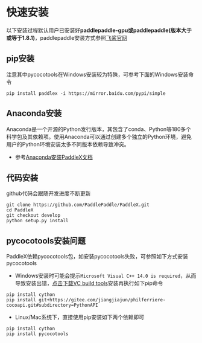 # 快速安装

以下安装过程默认用户已安装好**paddlepaddle-gpu或paddlepaddle(版本大于或等于1.8.1)**，paddlepaddle安装方式参照[飞桨官网](https://www.paddlepaddle.org.cn/install/quick)

## pip安装

注意其中pycocotools在Windows安装较为特殊，可参考下面的Windows安装命令  

```
pip install paddlex -i https://mirror.baidu.com/pypi/simple
```

## Anaconda安装
Anaconda是一个开源的Python发行版本，其包含了conda、Python等180多个科学包及其依赖项。使用Anaconda可以通过创建多个独立的Python环境，避免用户的Python环境安装太多不同版本依赖导致冲突。  
- 参考[Anaconda安装PaddleX文档](appendix/anaconda_install.md)

## 代码安装

github代码会跟随开发进度不断更新

```
git clone https://github.com/PaddlePaddle/PaddleX.git
cd PaddleX
git checkout develop
python setup.py install
```


## pycocotools安装问题

PaddleX依赖pycocotools包，如安装pycocotools失败，可参照如下方式安装pycocotools

* Windows安装时可能会提示`Microsoft Visual C++ 14.0 is required`，从而导致安装出错，[点击下载VC build tools](https://go.microsoft.com/fwlink/?LinkId=691126)安装再执行如下pip命令

```
pip install cython
pip install git+https://gitee.com/jiangjiajun/philferriere-cocoapi.git#subdirectory=PythonAPI
```

* Linux/Mac系统下，直接使用pip安装如下两个依赖即可

```
pip install cython  
pip install pycocotools
```
